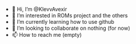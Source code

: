- 👋 Hi, I’m @KlevvAvexir
- 👀 I’m interested in ROMs project and the others
- 🌱 I’m currently learning how to use github
- 💞️ I’m looking to collaborate on nothing (for now)
- 📫 How to reach me (empty)

<!---
KlevvAvexir/KlevvAvexir is a ✨ special ✨ repository because its `README.md` (this file) appears on your GitHub profile.
You can click the Preview link to take a look at your changes.
--->
